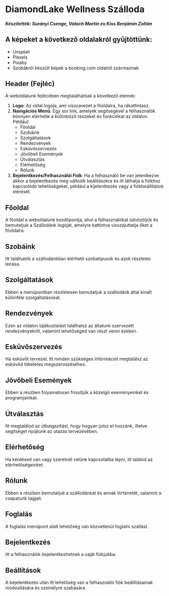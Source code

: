 # DiamondLake Wellness Szálloda
##### Készítették: Surányi Csenge, Valach Martin és Kiss Benjámin Zoltán

## A képeket a következő oldalakról gyűjtöttünk: 
- Unsplah
- Plexels
- Pixaby
- Szobákról készült képek a booking.com oldalról származnak

## Header (Fejléc)

A weboldalunk fejlécében megtalálhatóak a következő elemek:

1. **Logo**: Az oldal logója, ami visszavezet a főoldalra, ha rákattintasz.
2. **Navigációs Menü**: Egy sor link, amelyek segítségével a felhasználók könnyen elérhetik a különböző részeket és funkciókat az oldalon. Például:
   - Főoldal
   - Szobáink
   - Szolgáltatások
   - Rendezvények
   - Esküvőszervezés
   - Jövőbeli Események
   - Útválasztás
   - Elérhetőség
   - Rólunk
3. **Bejelentkezés/Felhasználói Fiók**: Ha a felhasználó be van jelentkezve akkor a bejelentkezés meg változik beálitásokra és itt láthatja a fiókhoz kapcsolódó lehetőségeket, például a kijelentkezés vagy a fiókbeállítások elérését.

## Főoldal

A főoldal a weboldalunk kezdőpontja, ahol a felhasználókat üdvözöljük és bemutatjuk a Szállodánk logóját, amelyre kattintva visszajuttatja őket a főoldalra.

## Szobáink

Itt találhatók a szállodánkban elérhető szobatípusok és azok részletes leírása.

## Szolgáltatások

Ebben a menüpontban részletesen bemutatjuk a szállodánk által kínált különféle szolgáltatásokat.

## Rendezvények

Ezen az oldalon tájékoztatást találhatsz az általunk szervezett rendezvényekről, valamint lehetőséged van részt venni ezeken.

## Esküvőszervezés

Ha esküvőt tervezel, itt minden szükséges információt megtalálsz az esküvőd tökéletes megszervezéséhez.

## Jövőbeli Események

Ebben a részben folyamatosan frissítjük a közelgő eseményeinket és programjainkat.

## Útválasztás

Itt megtalálod az útbaigazítást, hogy hogyan jutsz el hozzánk, illetve segítséget nyújtunk az utazás tervezésében.

## Elérhetőség

Ha kérdésed van vagy szeretnél velünk kapcsolatba lépni, itt találod az elérhetőségeinket.

## Rólunk

Ebben a részben bemutatjuk a szállodánkat és annak történetét, valamint a csapatunk tagjait.

## Foglalás

A foglalás menüpont alatt lehetőség van közvetlenül foglalni szállást.

## Bejelentkezés

Itt a felhasználók bejelentkezhetnek a saját fiókjukba.

## Beállítások

A bejelentkezés után itt lehetőség van a felhasználói fiók beállításainak módosítására és személyre szabására.
                                                
